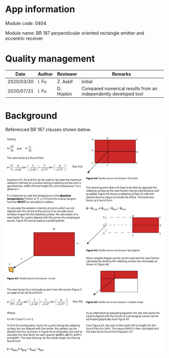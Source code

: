 # App information

Module code: 0404

Module name: BR 187 perpendicular oriented rectangle emitter and eccentric receiver

# Quality management

| Date       | Author | Reviewer  | Remarks                                                      |
| ---------- | ------ | --------- | ------------------------------------------------------------ |
| 2020/03/30 | I. Fu  | Z. Askif  | Initial                                                      |
| 2020/07/31 | I. Fu  | D. Hopkin | Compared numerical results from an independently developed tool |

# Background

Referenced BR 187 clauses shown below.

![p34](0404.assets/p34.png)